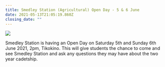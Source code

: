 ```yaml
---
title: Smedley Station (Agricultural) Open Day - 5 & 6 June
date: 2021-05-13T21:05:19.860Z
closing_date: ""
---
```

![](https://res.cloudinary.com/whanganuihigh/image/upload/v1620939869/Careers%20and%20Vocational/2021_SMEDLEY_Open_Day_Advert.jpg)

Smedley Station is having an Open Day on Saturday 5th and Sunday 6th June 2021, 2pm, Tikokino. This will give students the chance to come and see Smedley Station and ask any questions they may have about the two year cadetship.